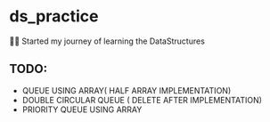 # ds_practice
🙌😎
Started my journey of learning the DataStructures
## TODO:
  - QUEUE USING ARRAY( HALF ARRAY IMPLEMENTATION)
  - DOUBLE CIRCULAR QUEUE ( DELETE AFTER IMPLEMENTATION)
  - PRIORITY QUEUE USING ARRAY 
